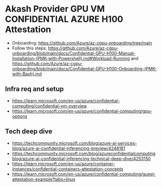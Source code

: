 # Akash Provider GPU VM CONFIDENTIAL AZURE H100 Attestation
- Onboarding: https://github.com/Azure/az-cgpu-onboarding/tree/main
- Follow this steps:  https://github.com/Azure/az-cgpu-onboarding/blob/main/docs/Confidential-GPU-H100-Manual-Installation-(PMK-with-Powershell).md#Workload-Running and https://github.com/Azure/az-cgpu-onboarding/blob/main/docs/Confidential-GPU-H100-Onboarding-(PMK-with-Bash).md

## Infra req and setup
- https://learn.microsoft.com/en-us/azure/confidential-computing/confidential-vm-overview
- https://learn.microsoft.com/en-us/azure/confidential-computing/gpu-options
  
## Tech deep dive
- https://techcommunity.microsoft.com/blog/azure-ai-services-blog/azure-ai-confidential-inferencing-preview/4248181
- https://techcommunity.microsoft.com/blog/azureconfidentialcomputingblog/azure-ai-confidential-inferencing-technical-deep-dive/4253150
- https://learn.microsoft.com/en-us/azure/container-instances/confidential-containers-attestation-concepts
- https://learn.microsoft.com/en-us/azure/confidential-computing/guest-attestation-example?tabs=linux